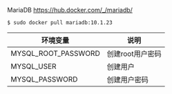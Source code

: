 MariaDB
https://hub.docker.com/_/mariadb/
```
$ sudo docker pull mariadb:10.1.23
```

环境变量 | 说明
--- | ---
MYSQL_ROOT_PASSWORD | 创建root用户密码
MYSQL_USER | 创建用户
MYSQL_PASSWORD | 创建用户密码
